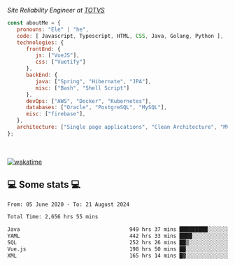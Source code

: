 <p><em>Site Reliability Engineer at <a href="https://www.totvs.com/">TOTVS</a></br>
</em></p>


```javascript
const aboutMe = {
   pronouns: "Ele" | "he",
   code: [ Javascript, Typescript, HTML, CSS, Java, Golang, Python ],
   technologies: {
      frontEnd: {
         js: ["VueJS"],
         css: ["Vuetify"]
      },
      backEnd: {
         java: ["Spring", "Hibernate", "JPA"],
         misc: ["Bash", "Shell Script"]
      },
      devOps: ["AWS", "Docker", "Kubernetes"],
      databases: ["Oracle", "PostgreSQL", "MySQL"],
      misc: ["firebase"],
   },
   architecture: ["Single page applications", "Clean Architecture", "MVC", "Microservices"],
};
```
</br></br>
[![wakatime](https://wakatime.com/badge/user/a3a8ed06-d304-4d6b-bc86-4adc418cdea7.svg)](https://wakatime.com/@a3a8ed06-d304-4d6b-bc86-4adc418cdea7)
<h2>💻 Some stats 💻</h2>

<!--START_SECTION:waka-->

```txt
From: 05 June 2020 - To: 21 August 2024

Total Time: 2,656 hrs 55 mins

Java                                   949 hrs 37 mins █████████░░░░░░░░░░░░░░░░   35.74 %
YAML                                   442 hrs 33 mins ████░░░░░░░░░░░░░░░░░░░░░   16.66 %
SQL                                    252 hrs 26 mins ██▒░░░░░░░░░░░░░░░░░░░░░░   09.50 %
Vue.js                                 198 hrs 50 mins ██░░░░░░░░░░░░░░░░░░░░░░░   07.48 %
XML                                    165 hrs 14 mins █▓░░░░░░░░░░░░░░░░░░░░░░░   06.22 %
```

<!--END_SECTION:waka-->
